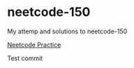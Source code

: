 # neetcode-150
My attemp and solutions to neetcode-150

[Neetcode Practice](https://neetcode.io/practice)

Test commit
